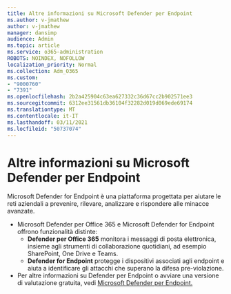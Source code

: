 ```yaml
---
title: Altre informazioni su Microsoft Defender per Endpoint
ms.author: v-jmathew
author: v-jmathew
manager: dansimp
audience: Admin
ms.topic: article
ms.service: o365-administration
ROBOTS: NOINDEX, NOFOLLOW
localization_priority: Normal
ms.collection: Adm_O365
ms.custom:
- "9000760"
- "7391"
ms.openlocfilehash: 2b2a425904c63ea627332c36d67cc2b902571ee3
ms.sourcegitcommit: 6312ee31561db36104f32282d019d069ede69174
ms.translationtype: MT
ms.contentlocale: it-IT
ms.lasthandoff: 03/11/2021
ms.locfileid: "50737074"
---
```

# <a name="learn-more-about-microsoft-defender-for-endpoint"></a>Altre informazioni su Microsoft Defender per Endpoint

Microsoft Defender for Endpoint è una piattaforma progettata per aiutare le reti aziendali a prevenire, rilevare, analizzare e rispondere alle minacce avanzate.

- Microsoft Defender per Office 365 e Microsoft Defender for Endpoint offrono funzionalità distinte:
  - **Defender per Office 365** monitora i messaggi di posta elettronica, insieme agli strumenti di collaborazione quotidiani, ad esempio SharePoint, One Drive e Teams.
  - **Defender for Endpoint** protegge i dispositivi associati agli endpoint e aiuta a identificare gli attacchi che superano la difesa pre-violazione.
- Per altre informazioni su Defender per Endpoint o avviare una versione di valutazione gratuita, vedi [Microsoft Defender per Endpoint.](https://go.microsoft.com/fwlink/?linkid=2094113)

